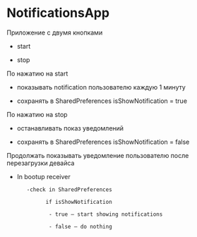 # NotificationsApp
Приложение с двумя кнопками

 - start

 - stop

По нажатию на start

 - показывать notification пользователю каждую 1 минуту

 - сохранять в SharedPreferences isShowNotification = true

По нажатию на stop

 - останавливать показ уведомлений

 - сохранять в SharedPreferences isShowNotification = false

Продолжать показывать уведомление пользователю после перезагрузки девайса

 - In bootup receiver

          -check in SharedPreferences

                if isShowNotification

                 - true – start showing notifications

                 - false – do nothing
